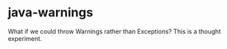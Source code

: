# java-warnings
What if we could throw Warnings rather than Exceptions? This is a thought experiment.
